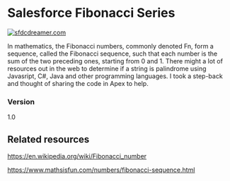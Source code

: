 # Salesforce Fibonacci Series

[![sfdcdreamer.com](https://img.shields.io/badge/made%20by-DHTMLX-blue)](https://sfdcdreamer/)

In mathematics, the Fibonacci numbers, commonly denoted Fn, form a sequence, called the Fibonacci sequence, such that each number is the sum of the two preceding ones, starting from 0 and 1. There might a lot of resources out in the web to determine if a string is palindrome using Javasript, C#, Java and other programming languages. I took a step-back and thought of sharing the code in Apex to help.

### Version
1.0
## Related resources
https://en.wikipedia.org/wiki/Fibonacci_number

https://www.mathsisfun.com/numbers/fibonacci-sequence.html
